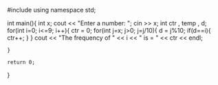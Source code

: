 #include <iostream>
using namespace std;


int main(){
    int x;
    cout << "Enter a number: ";
    cin >> x;
    int ctr , temp , d;
    for(int i=0; i<=9; i++){
        ctr = 0;
        for(int j=x; j>0; j=j/10){
            d = j%10;
            if(d==i){
                ctr++;
            }
        }
        cout << "The frequency of " << i << " is = " << ctr << endl;

    }

    return 0;
}

